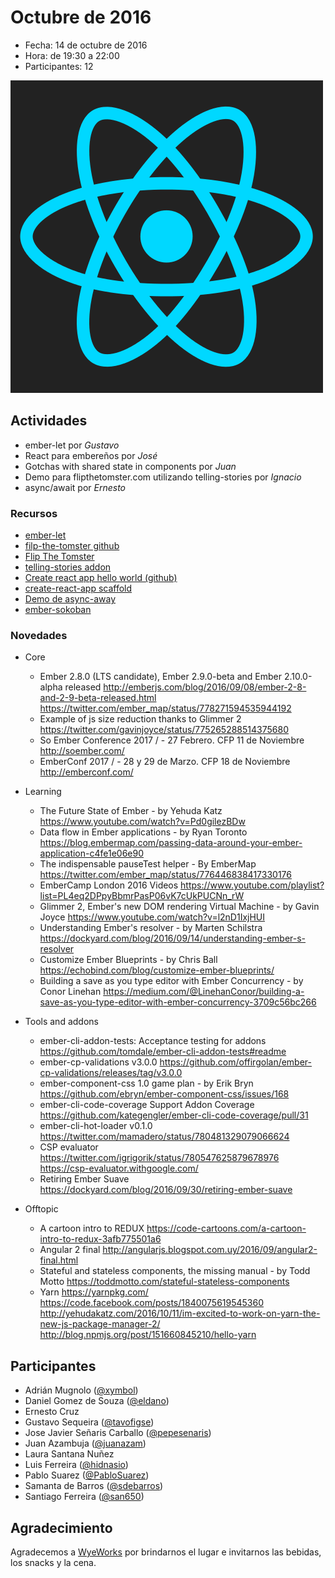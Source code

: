 # Octubre de 2016

* Fecha: 14 de octubre de 2016
* Hora: de 19:30 a 22:00
* Participantes: 12

![react](./react.png)

## Actividades

* ember-let por *Gustavo*
* React para embereños por *José*
* Gotchas with shared state in components por *Juan*
* Demo para flipthetomster.com utilizando telling-stories por *Ignacio*
* async/await por *Ernesto*

### Recursos

* [ember-let](https://github.com/thefrontside/ember-let)
* [filp-the-tomster github](https://github.com/hidnasio/flip-the-tomster)
* [Flip The Tomster](http://www.flipthetomster.com/)
* [telling-stories addon](https://github.com/mvdwg/telling-stories)
* [Create react app hello world (github)](https://github.com/pepesenaris/hello-world)
* [create-react-app scaffold](https://github.com/facebookincubator/create-react-app)
* [Demo de async-away](https://github.com/ercpereda/bing-image-of-the-day)
* [ember-sokoban](https://github.com/san650/ember-sokoban)

### Novedades

* Core
  * Ember 2.8.0 (LTS candidate), Ember 2.9.0-beta and Ember 2.10.0-alpha released
    http://emberjs.com/blog/2016/09/08/ember-2-8-and-2-9-beta-released.html
    https://twitter.com/ember_map/status/778271594535944192
  * Example of js size reduction thanks to Glimmer 2
    https://twitter.com/gavinjoyce/status/775265288514375680
  * So Ember Conference 2017 / - 27 Febrero. CFP 11 de Noviembre
    http://soember.com/
  * EmberConf 2017 / - 28 y 29 de Marzo. CFP 18 de Noviembre
    http://emberconf.com/

* Learning
  * The Future State of Ember - by Yehuda Katz
    https://www.youtube.com/watch?v=Pd0gilezBDw
  * Data flow in Ember applications - by Ryan Toronto
    https://blog.embermap.com/passing-data-around-your-ember-application-c4fe1e06e90
  * The indispensable pauseTest helper - By EmberMap
    https://twitter.com/ember_map/status/776446838417330176
  * EmberCamp London 2016 Videos
    https://www.youtube.com/playlist?list=PL4eq2DPpyBbmrPasP06vK7cUkPUCNn_rW
  * Glimmer 2, Ember's new DOM rendering Virtual Machine - by Gavin Joyce
    https://www.youtube.com/watch?v=l2nD1IxjHUI
  * Understanding Ember's resolver - by Marten Schilstra
    https://dockyard.com/blog/2016/09/14/understanding-ember-s-resolver
  * Customize Ember Blueprints - by Chris Ball
    https://echobind.com/blog/customize-ember-blueprints/
  * Building a save as you type editor with Ember Concurrency - by Conor Linehan
    https://medium.com/@LinehanConor/building-a-save-as-you-type-editor-with-ember-concurrency-3709c56bc266

* Tools and addons
  * ember-cli-addon-tests: Acceptance testing for addons
    https://github.com/tomdale/ember-cli-addon-tests#readme
  * ember-cp-validations v3.0.0
    https://github.com/offirgolan/ember-cp-validations/releases/tag/v3.0.0
  * ember-component-css 1.0 game plan - by Erik Bryn
    https://github.com/ebryn/ember-component-css/issues/168
  * ember-cli-code-coverage Support Addon Coverage
    https://github.com/kategengler/ember-cli-code-coverage/pull/31
  * ember-cli-hot-loader v0.1.0
    https://twitter.com/mamadero/status/780481329079066624
  * CSP evaluator
    https://twitter.com/igrigorik/status/780547625879678976
    https://csp-evaluator.withgoogle.com/
  * Retiring Ember Suave
    https://dockyard.com/blog/2016/09/30/retiring-ember-suave

* Offtopic
  * A cartoon intro to REDUX
    https://code-cartoons.com/a-cartoon-intro-to-redux-3afb775501a6
  * Angular 2 final
    http://angularjs.blogspot.com.uy/2016/09/angular2-final.html
  * Stateful and stateless components, the missing manual - by Todd Motto
    https://toddmotto.com/stateful-stateless-components
  * Yarn
    https://yarnpkg.com/
    https://code.facebook.com/posts/1840075619545360
    http://yehudakatz.com/2016/10/11/im-excited-to-work-on-yarn-the-new-js-package-manager-2/
    http://blog.npmjs.org/post/151660845210/hello-yarn

## Participantes

* Adrián Mugnolo ([@xymbol](https://github.com/xymbol))
* Daniel Gomez de Souza ([@eldano](https://github.com/eldano))
* Ernesto Cruz
* Gustavo Sequeira ([@tavofigse](https://github.com/tavofigse))
* Jose Javier Señaris Carballo ([@pepesenaris](https://github.com/pepesenaris))
* Juan Azambuja ([@juanazam](https://github.com/juanazam))
* Laura Santana Nuñez
* Luis Ferreira ([@hidnasio](https://github.com/hidnasio))
* Pablo Suarez ([@PabloSuarez](https://github.com/PabloSuarez))
* Samanta de Barros ([@sdebarros](https://github.com/sdebarros))
* Santiago Ferreira ([@san650](https://github.com/san650))

## Agradecimiento

Agradecemos a [WyeWorks](https://wyeworks.com/) por brindarnos el lugar e
invitarnos las bebidas, los snacks y la cena.

